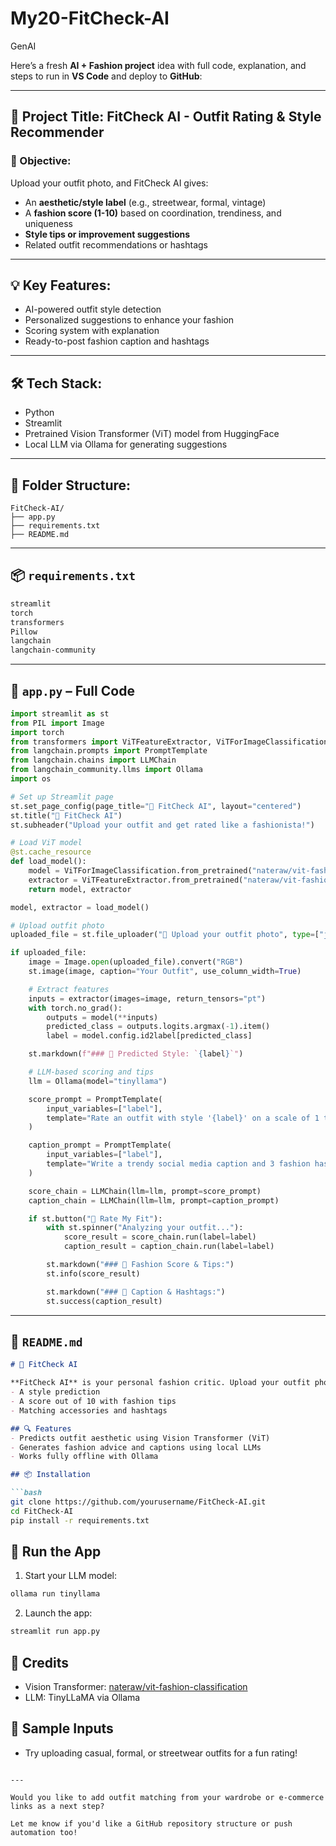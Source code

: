 # My20-FitCheck-AI
GenAI

Here’s a fresh **AI + Fashion project** idea with full code, explanation, and steps to run in **VS Code** and deploy to **GitHub**:

---

## 🧢 **Project Title**: **FitCheck AI - Outfit Rating & Style Recommender**

### 🎯 Objective:

Upload your outfit photo, and FitCheck AI gives:

* An **aesthetic/style label** (e.g., streetwear, formal, vintage)
* A **fashion score (1-10)** based on coordination, trendiness, and uniqueness
* **Style tips or improvement suggestions**
* Related outfit recommendations or hashtags

---

## 💡 Key Features:

* AI-powered outfit style detection
* Personalized suggestions to enhance your fashion
* Scoring system with explanation
* Ready-to-post fashion caption and hashtags

---

## 🛠️ Tech Stack:

* Python
* Streamlit
* Pretrained Vision Transformer (ViT) model from HuggingFace
* Local LLM via Ollama for generating suggestions

---

## 📁 Folder Structure:

```
FitCheck-AI/
├── app.py
├── requirements.txt
├── README.md
```

---

## 📦 `requirements.txt`

```txt
streamlit
torch
transformers
Pillow
langchain
langchain-community
```

---

## 🧠 `app.py` – Full Code

```python
import streamlit as st
from PIL import Image
import torch
from transformers import ViTFeatureExtractor, ViTForImageClassification
from langchain.prompts import PromptTemplate
from langchain.chains import LLMChain
from langchain_community.llms import Ollama
import os

# Set up Streamlit page
st.set_page_config(page_title="👗 FitCheck AI", layout="centered")
st.title("👗 FitCheck AI")
st.subheader("Upload your outfit and get rated like a fashionista!")

# Load ViT model
@st.cache_resource
def load_model():
    model = ViTForImageClassification.from_pretrained("nateraw/vit-fashion-classification")
    extractor = ViTFeatureExtractor.from_pretrained("nateraw/vit-fashion-classification")
    return model, extractor

model, extractor = load_model()

# Upload outfit photo
uploaded_file = st.file_uploader("📸 Upload your outfit photo", type=["jpg", "jpeg", "png"])

if uploaded_file:
    image = Image.open(uploaded_file).convert("RGB")
    st.image(image, caption="Your Outfit", use_column_width=True)

    # Extract features
    inputs = extractor(images=image, return_tensors="pt")
    with torch.no_grad():
        outputs = model(**inputs)
        predicted_class = outputs.logits.argmax(-1).item()
        label = model.config.id2label[predicted_class]

    st.markdown(f"### 🧵 Predicted Style: `{label}`")

    # LLM-based scoring and tips
    llm = Ollama(model="tinyllama")

    score_prompt = PromptTemplate(
        input_variables=["label"],
        template="Rate an outfit with style '{label}' on a scale of 1 to 10 and explain why. Suggest 1 improvement and 2 matching accessories."
    )

    caption_prompt = PromptTemplate(
        input_variables=["label"],
        template="Write a trendy social media caption and 3 fashion hashtags for an outfit with '{label}' aesthetic."
    )

    score_chain = LLMChain(llm=llm, prompt=score_prompt)
    caption_chain = LLMChain(llm=llm, prompt=caption_prompt)

    if st.button("🧠 Rate My Fit"):
        with st.spinner("Analyzing your outfit..."):
            score_result = score_chain.run(label=label)
            caption_result = caption_chain.run(label=label)

        st.markdown("### 🎯 Fashion Score & Tips:")
        st.info(score_result)

        st.markdown("### 📝 Caption & Hashtags:")
        st.success(caption_result)
```

---

## 🧾 `README.md`

````markdown
# 👗 FitCheck AI

**FitCheck AI** is your personal fashion critic. Upload your outfit photo and get:
- A style prediction
- A score out of 10 with fashion tips
- Matching accessories and hashtags

## 🔍 Features
- Predicts outfit aesthetic using Vision Transformer (ViT)
- Generates fashion advice and captions using local LLMs
- Works fully offline with Ollama

## 📦 Installation

```bash
git clone https://github.com/yourusername/FitCheck-AI.git
cd FitCheck-AI
pip install -r requirements.txt
````

## 🚀 Run the App

1. Start your LLM model:

```bash
ollama run tinyllama
```

2. Launch the app:

```bash
streamlit run app.py
```

## 🧠 Credits

* Vision Transformer: [nateraw/vit-fashion-classification](https://huggingface.co/nateraw/vit-fashion-classification)
* LLM: TinyLLaMA via Ollama

## 📸 Sample Inputs

* Try uploading casual, formal, or streetwear outfits for a fun rating!

```

---

Would you like to add outfit matching from your wardrobe or e-commerce links as a next step?

Let me know if you'd like a GitHub repository structure or push automation too!
```
